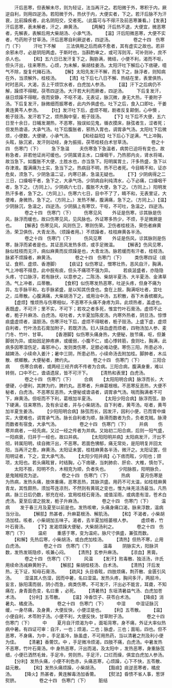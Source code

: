 <!-- { "loadSidebar": true } -->
　　汗后恶寒，但表解未尽，则为轻证，法当再汗之。若阳微于外，寒积于内，厥逆自利，则用四逆汤。若阳微于外，热伏于内，大便实者，下之。若汗后脉不为汗衰，比前躁疾者，此名阴阳交，交者死。（此篇可与不得汗及前恶寒兼看。）【发表】汗后恶寒，表未解者，汗之，麻黄汤。
　　【两解】汗后热不退，大便宜，微恶寒者，先解表，表解后用大柴胡汤、小承气汤。
　　【温】汗后阳微恶寒，大便不实者，芍药附子甘草汤。汗后恶寒自利厥逆者，四逆汤。
　　
　　卷之十四　伤寒门（下）
　　汗吐下不解
　　三法俱用之后而病不愈者，其有虚实之故也。若非余邪未尽，必是阴阳两虚。于斯时也，当斟酌审之，或可泻则泻，可补则补，庶不杀人也。
　　【和】五六日已发汗复下之，胸胁满，微结，小便不利，渴而不呕，但头汗出，往来寒热，心烦，为未解，柴胡桂姜汤。太阳汗吐下解后心下痞硬，噫气不除，旋复代赭石汤。
　　【解】太阳先发汗不解，而复下之，脉浮者，则知病在外，当须解外，桂枝汤。
　　【清】吐下后七八日不解、热结在里，表里俱热，时时恶风，大渴，舌上干烦饮水者，白虎加人参汤。
　　【温】汗下之后病仍不解，躁烦不得眠，茯苓四逆汤。大汗若大利而厥者，四逆汤。
　　下后复发汗，昼日烦躁不得眠，夜而安静，不呕不渴，无表证，脉沉微，身无大热，干姜附子汤。下后复发汗，脉微细而振寒者，此内外俱虚也。吐下之后，食入口即吐，干姜黄连黄芩人参汤。
　　【吐】发汗吐下后，虚烦不眠，剧者反复颠倒，心中懊 ，栀子豉汤。发汗若下之，烦热胸中窒，栀子豉汤。
　　【下】吐下后不大便，五六日至十余日，日晡发潮热，不恶寒，独误如见鬼，循衣摸床，脉弦者生，涩者死；但发热谵语，大承气汤。吐下后腹胀者，邪热入胃也，调胃承气汤。太阳吐下后微烦，小便数，大便硬，小承气汤。
　　【和经益阳】吐下后心下逆满，气上冲胸，头眩，脉沉紧，发汗则动经，身为振摇，茯苓桂枝白术甘草汤。
　　
　　卷之十四　伤寒门（下）
　　急下急温
　　夫伤寒急下急温者，病势已迫将有变也，故称急者，非若他证尚可缓也。少阴属肾主水，口燥咽干，乃热邪内炎，肾水将竭，故当急下。如腹胀不大便，土胜水也，亦当急下。阳明属胃土，汗多热盛，急下以存津液。腹满痛为土实，急当下之。热病目不明，热不已者死。今目睛不和，证亦危矣，须急下。少阴急温二证，内寒已甚，急温无疑也。
　　【下】少阴病得之二三日，口燥咽干者，急下之，大承气场。少阴病自利纯清水，心下必痛，口燥咽干者，急下之。（方同上）。少阴病六七日，腹胀不大便，急下之。（方同上。）阳明发热汗多者，急下之。（方同上）。伤寒六七日，目中不了了，睛不和，无表里证，大便难，身微热，急下之。（方同上。）发热不解，腹满痛，急下之。（方同上。）【温】少阴脉沉，急温之，四逆汤。少阴膈上有寒饮，干呕，不可吐，急温之，四逆汤。
　　
　　卷之十四　伤寒门（下）
　　伤寒见风
　　外证是伤寒，诊其脉是伤风，脉浮而缓也，故曰伤寒见风，见风脉也。外证寒多热少，不烦，手足微厥是也。
　　【解表】伤寒见风，风则伤卫，寒则伤荣。卫伤者桂枝汤，荣伤者麻黄汤，荣卫俱伤，大青龙汤。（烦躁者用。）不烦躁者，桂枝麻黄各半汤。
　　
　　卷之十四　伤寒门（下）
　　伤风见寒
　　外证是伤风，诊其脉则是伤寒，脉浮而紧者是也。其证恶风发热多烦，或手足微温。
　　【解表】伤风见寒，脉似桂枝而无汗，病似麻黄而反烦躁是也，大青龙汤。脉若缓而有汗者，桂枝汤。脉紧不烦躁者，麻黄汤。
　　
　　卷之十四　伤寒门（下）
　　类伤寒四证（痰证、食积、虚烦、香港脚）
　　【痰证】似伤寒证，憎寒壮热，恶风自汗，胸满，气上冲咽不得息，此中脘有痰，但头不痛项不强为异。
　　若痰涎盛者，亦隐隐头疼，寸口脉浮，若有脉伏，以意参之，二陈汤、柴胡半夏汤、大半夏汤、金沸草汤。气上冲者，瓜蒂散。
　　【食积】似伤寒发热恶寒，吐逆头疼，但身不痛为异。左手脉平和，右手脉紧盛，是以知其伤食也。食在上脘，胸满呕吐者，宜吐之，瓜蒂散。心腹满痛，大柴胡汤下之，或用治中汤，五积散，吞下木香槟榔丸。
　　【虚烦】惟烦热与伤寒相似，不恶寒不头痛不身疼为异。此烦热者，盖虚也。表既虚，不可汗；里不实，不可下；若攻之者多死，惟宜竹叶石膏汤。虚烦不止者，栀子升麻汤、白虎汤。呕吐者，大半夏加陈皮汤。内寒外热者，阴旦汤。惊悸痰盛虚烦者，温胆汤。伤寒汗吐下后，虚烦不得眠者，栀子豉汤。上盛下虚，虚烦自利者，竹叶汤去石膏加附子，若既济汤。妇人挟血虚而烦者，四物汤加人参、麦门冬、竹叶、甘草。
　　【香港脚】似伤寒头痛身热，大便秘，肢节痛，呕，但兼脚弱为异。或始因足肿疼痹，或缓弱，小腹不仁，或心悸转筋，食则吐，胸满，此病多因寒湿伤足，毒邪冲心，发则类伤寒，足膝必难动便。寒伤三阳，所患必冷，越婢汤、小续命入姜汁；暑中三阴，所患必热，小续命汤去附加桂。脚肿者，木瓜散、槟榔散。大便秘者，脾约丸。
　　
　　卷之十四　伤寒门（下）
　　三阳合病
　　伤寒合病者，或两经三经齐病不传者为合病。三阳合病，腹满身重，难以转侧，口中不仁，谵语遗尿，皆不可汗下。
　　【清热和表里】白虎汤。
　　
　　卷之十四　伤寒门（下）
　　合病
　　【太阳阳明合病】脉浮而长，大便硬，小便利，其脾为约，脾约丸。恶寒者，升麻葛根根。不恶寒反恶热，大便不秘者，白虎汤。不恶寒反恶热，大便秘或谵语者，调胃承气汤。喘而胸满者不可下，麻黄汤。但呕而不下利，葛根加半夏汤。
　　【太阳少阳合病】脉浮而弦，胁下硬满，往来寒热，及有余证者，并与小柴胡汤。自下利者，黄芩汤。呕者，黄芩加半夏生姜汤。
　　【少阳阳明合病】脉弦而长，因发汗，因利小便，已而胃中燥实，大便难也，调胃承气汤。脉长自利者为顺，脉滑而数者为负，负者克贼。脉滑而数者有宿食，大承气汤。
　　
　　卷之十四　伤寒门（下）
　　并病
　　伤寒并病者，一经先病，又过一经之传者为并病。又始初二阳合病，后则一阳气盛，一阳病衰，归并于一经也，故曰并病。
　　【太阳阳明并病】太阳病发汗，汗出不彻，转属阳明，续自微汗出，不恶寒。若面色怫郁，痛无常处，是阳明复并回太阳，当再汗之愈，麻黄汤。太阳证未罢，桂枝麻黄各半汤，微汗之。太阳证罢，但阳明证者，下之，宜大承气汤。
　　【太阳少阳并病】心下痞而眩，少阳也；颈项，太阳也。若头痛眩冒，时结胸，心下痞硬，当刺肺俞、肝俞、大椎，慎勿下。
　　太阳不胜，阳明不负，木相克为顺，负者失也。
　　少阳脉胜，阳明脉负，是鬼贼相克为逆。
　　
　　卷之十四　伤寒门（下）
　　热病
　　夏月伤寒是为热病，发热头痛，肢体重痛，恶寒恶热，其脉洪盛。用药不可太温，如桂枝麻黄青龙，其性颇热，须加芩连凉剂，不然则有黄斑之变也，惟九味羌活汤最当。凡热病，脉三日后仍数，邪充在经，宜用桂枝石膏汤。或值淫雨，或病患有湿，苍术白虎汤。夏至后谓之脱发，栀子升麻汤。
　　
　　卷之十四　伤寒门（下）
　　温病
　　发于春三月及夏至以前是也。发热咳嗽，头痛身痛口渴，脉来浮数，温病当分治。
　　【解肌】热甚者，升麻葛根汤、解肌汤。
　　【和】不渴者，小柴胡汤加桂。咳者，小柴胡加五味子。渴者，去半夏加栝蒌根人参。
　　虚烦者，竹叶石膏汤。
　　【下】发渴烦躁大便秘，大柴胡汤利之。
　　
　　卷之十四　伤寒门（下）
　　温疟
　　重感于寒，变为温疟。脉尺寸俱盛，兼弦而数。
　　【和解】先热后寒，小柴胡汤，或白虎加桂汤。
　　【清热】但热不寒，止用白虎汤。
　　
　　卷之十四　伤寒门（下）
　　温毒
　　阴脉实大，阳脉洪数，发热发斑隐疹，咳兼心闷。
　　【清热】玄参升麻汤。
　　【凉血】黑膏。
　　
　　卷之十四　伤寒门（下）
　　风温
　　【发汗】败毒散、独活汤，许氏用续命汤减麻黄附子。
　　【解肌】柴胡桂枝汤、白术汤。
　　【清热】汗后发热，无下证，知母石膏汤。
　　【疏风】头目昏眩，四肢烦痛，荆芥散、金匮引风汤。
　　湿温其人伤湿，因而中暑，名曰湿温。发热头疼，胸间多汗，两胫冷，妄言，脉阳濡而弱，阴小而急，病类伤寒。不可发汗，汗出必不能言，耳聋，不知痛在，身青面色变，名曰重 ，必死。
　　【清暑热】东垣清暑益气汤、白虎加苍术汤。
　　【分利】五苓散。
　　【温】冷香饮子、茯苓白术汤。
　　【降痰】消暑丸、橘皮汤。
　　
　　卷之十四　伤寒门（下）
　　中湿
　　中湿证脉沉缓，一身尽痛，及身黄，大便反快，小便涩是也。
　　【利】五苓散。
　　【温】小便自利，术苓附子汤。小便不利，大便反快，甘草附子汤。
　　
　　卷之十四　伤寒门（下）
　　中
　　夏月自汗烦渴为中 。面垢背寒，身不痛，外证大率似热病中暑。有四证可审：自汗，一也；烦渴，二也；脉虚，三也；面垢，四也。但不恶寒，不身痛，为中 。手足虽冷，脉虽虚，不可用热药，当以清暑之剂及利小便为佳。
　　【清暑】香薷饮。中 ，手足微冷烦渴，四肢不痛，白虎汤。中暑发热不恶寒，竹叶石膏汤。中 身热恶寒，汗出而渴，及太阳中 ，发热恶寒，身重脉弦细，小便已洒然毛耸，手足冷，劳则热，手足汗，口烂而燥，俱宜白虎加人参汤。
　　【分利】发热头痛，小便不利色赤，头痛恶寒，心烦躁，心下不快，五苓散、益元散。
　　【和】发热头痛烦躁，小柴胡汤。
　　【豁痰】痰逆恶寒者，橘皮汤。
　　【降火】热甚者，黄连解毒汤加香薷。
　　【熨法】昏愦不省人事，葱饼熨脐。
　　
　　卷之十四　伤寒门（下）
　　脏结
